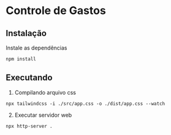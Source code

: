 # Controle de Gastos

## Instalação

Instale as dependências

`npm install`

## Executando

1. Compilando arquivo css

`npx tailwindcss -i ./src/app.css -o ./dist/app.css --watch`

2. Executar servidor web

`npx http-server .`

